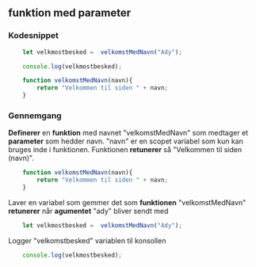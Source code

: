 
## funktion med parameter
### Kodesnippet
```javascript
	let velkmostbesked =  velkomstMedNavn("Ady");

	console.log(velkmostbesked);

	function velkomstMedNavn(navn){
		return "Velkommen til siden " + navn;
	}
```
### Gennemgang
**Definerer** en **funktion** med navnet "velkomstMedNavn" som medtager et **parameter** som hedder navn. "navn" er en scopet variabel som kun kan bruges inde i funktionen. Funktionen **retunerer** så "Velkommen til siden (navn)".
```javascript
	function velkomstMedNavn(navn){
		return "Velkommen til siden " + navn;
	}
```
Laver en variabel som gemmer det som **funktionen** "velkomstMedNavn" **retunerer** når **agumentet** "ady" bliver sendt med

```javascript
	let velkmostbesked =  velkomstMedNavn("Ady");
```
Logger "velkomstbesked" variablen til konsollen 
```javascript
	console.log(velkmostbesked);
```
